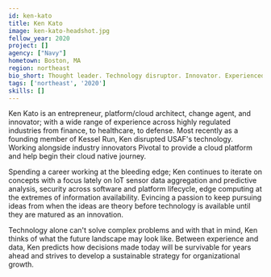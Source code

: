 ```yaml
---
id: ken-kato
title: Ken Kato
image: ken-kato-headshot.jpg
fellow_year: 2020
project: []
agency: ["Navy"]
hometown: Boston, MA
region: northeast
bio_short: Thought leader. Technology disruptor. Innovator. Experienced in solving problems from bare metal to cloud. Steeped deeply in agile methods and development. Track record of success as a change agent in highly regulated industries.
tags: ['northeast', '2020']
skills: []
---
```


Ken Kato is an entrepreneur, platform/cloud architect, change agent, and innovator; with a wide range of experience across highly regulated industries from finance, to healthcare, to defense. Most recently as a founding member of Kessel Run, Ken disrupted USAF's technology. Working alongside industry innovators Pivotal to provide a cloud platform and help begin their cloud native journey.

Spending a career working at the bleeding edge; Ken continues to iterate on concepts with a focus lately on IoT sensor data aggregation and predictive analysis, security across software and platform lifecycle, edge computing at the extremes of information availability. Evincing a passion to keep pursuing ideas from when the ideas are theory before technology is available until they are matured as an innovation.

Technology alone can't solve complex problems and with that in mind, Ken thinks of what the future landscape may look like. Between experience and data, Ken predicts how decisions made today will be survivable for years ahead and strives to develop a sustainable strategy for organizational growth.
